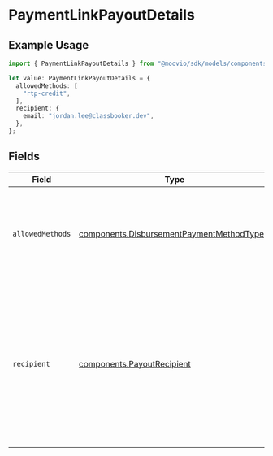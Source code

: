 # PaymentLinkPayoutDetails

## Example Usage

```typescript
import { PaymentLinkPayoutDetails } from "@moovio/sdk/models/components";

let value: PaymentLinkPayoutDetails = {
  allowedMethods: [
    "rtp-credit",
  ],
  recipient: {
    email: "jordan.lee@classbooker.dev",
  },
};
```

## Fields

| Field                                                                                                                                        | Type                                                                                                                                         | Required                                                                                                                                     | Description                                                                                                                                  |
| -------------------------------------------------------------------------------------------------------------------------------------------- | -------------------------------------------------------------------------------------------------------------------------------------------- | -------------------------------------------------------------------------------------------------------------------------------------------- | -------------------------------------------------------------------------------------------------------------------------------------------- |
| `allowedMethods`                                                                                                                             | [components.DisbursementPaymentMethodType](../../models/components/disbursementpaymentmethodtype.md)[]                                       | :heavy_check_mark:                                                                                                                           | A list of payment methods that should be supported for this payment link.                                                                    |
| `recipient`                                                                                                                                  | [components.PayoutRecipient](../../models/components/payoutrecipient.md)                                                                     | :heavy_check_mark:                                                                                                                           | Specify the intended recipient of the payout.<br/><br/>This information will be used to authenticate the end user when they follow the payment link. |